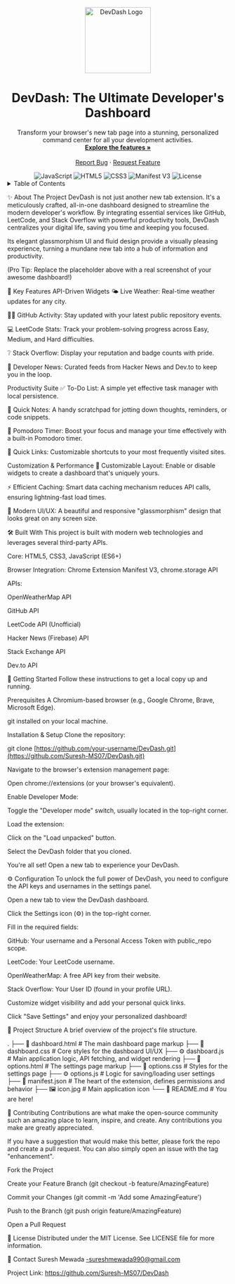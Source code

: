 <div align="center">
<img src="icon.jpg" alt="DevDash Logo" width="150px" />
<h1 align="center">DevDash: The Ultimate Developer's Dashboard</h1>
<p align="center">
Transform your browser's new tab page into a stunning, personalized command center for all your development activities.
<br />
<a href="#-about-the-project"><strong>Explore the features »</strong></a>
<br />
<br />
<a href="https://www.google.com/search?q=https://github.com/your-username/DevDash/issues">Report Bug</a>
·
<a href="https://www.google.com/search?q=https://github.com/your-username/DevDash/issues">Request Feature</a>
</p>
</div>

<!-- Badges -->

<div align="center">
<img src="https://www.google.com/search?q=https://img.shields.io/badge/JavaScript-ES6%252B-yellow.svg" alt="JavaScript">
<img src="https://www.google.com/search?q=https://img.shields.io/badge/HTML5-E34F26.svg%3Fstyle%3Dflat%26logo%3Dhtml5%26logoColor%3Dwhite" alt="HTML5">
<img src="https://www.google.com/search?q=https://img.shields.io/badge/CSS3-1572B6.svg%3Fstyle%3Dflat%26logo%3Dcss3%26logoColor%3Dwhite" alt="CSS3">
<img src="https://www.google.com/search?q=https://img.shields.io/badge/Manifest-V3-orange.svg" alt="Manifest V3">
<img src="https://www.google.com/search?q=https://img.shields.io/github/license/your-username/DevDash" alt="License">
</div>

<!-- Table of Contents -->

<details>
<summary>Table of Contents</summary>
<ol>
<li><a href="#-about-the-project">About The Project</a></li>
<li><a href="#-key-features">Key Features</a></li>
<li><a href="#-built-with">Built With</a></li>
<li><a href="#-getting-started">Getting Started</a>
<ul>
<li><a href="#prerequisites">Prerequisites</a></li>
<li><a href="#installation--setup">Installation & Setup</a></li>
</ul>
</li>
<li><a href="#-configuration">Configuration</a></li>
<li><a href="#-project-structure">Project Structure</a></li>
<li><a href="#-contributing">Contributing</a></li>
<li><a href="#-license">License</a></li>
<li><a href="#-contact">Contact</a></li>
</ol>
</details>

✨ About The Project
DevDash is not just another new tab extension. It's a meticulously crafted, all-in-one dashboard designed to streamline the modern developer's workflow. By integrating essential services like GitHub, LeetCode, and Stack Overflow with powerful productivity tools, DevDash centralizes your digital life, saving you time and keeping you focused.

Its elegant glassmorphism UI and fluid design provide a visually pleasing experience, turning a mundane new tab into a hub of information and productivity.

(Pro Tip: Replace the placeholder above with a real screenshot of your awesome dashboard!)

🚀 Key Features
API-Driven Widgets
🌤️ Live Weather: Real-time weather updates for any city.

👨‍💻 GitHub Activity: Stay updated with your latest public repository events.

💻 LeetCode Stats: Track your problem-solving progress across Easy, Medium, and Hard difficulties.

❔ Stack Overflow: Display your reputation and badge counts with pride.

📰 Developer News: Curated feeds from Hacker News and Dev.to to keep you in the loop.

Productivity Suite
✅ To-Do List: A simple yet effective task manager with local persistence.

📝 Quick Notes: A handy scratchpad for jotting down thoughts, reminders, or code snippets.

🍅 Pomodoro Timer: Boost your focus and manage your time effectively with a built-in Pomodoro timer.

🔗 Quick Links: Customizable shortcuts to your most frequently visited sites.

Customization & Performance
🎨 Customizable Layout: Enable or disable widgets to create a dashboard that's uniquely yours.

⚡ Efficient Caching: Smart data caching mechanism reduces API calls, ensuring lightning-fast load times.

💎 Modern UI/UX: A beautiful and responsive "glassmorphism" design that looks great on any screen size.

🛠️ Built With
This project is built with modern web technologies and leverages several third-party APIs.

Core: HTML5, CSS3, JavaScript (ES6+)

Browser Integration: Chrome Extension Manifest V3, chrome.storage API

APIs:

OpenWeatherMap API

GitHub API

LeetCode API (Unofficial)

Hacker News (Firebase) API

Stack Exchange API

Dev.to API

🏁 Getting Started
Follow these instructions to get a local copy up and running.

Prerequisites
A Chromium-based browser (e.g., Google Chrome, Brave, Microsoft Edge).

git installed on your local machine.

Installation & Setup
Clone the repository:

git clone [https://github.com/your-username/DevDash.git](https://github.com/Suresh-MS07/DevDash.git)

Navigate to the browser's extension management page:

Open chrome://extensions (or your browser's equivalent).

Enable Developer Mode:

Toggle the "Developer mode" switch, usually located in the top-right corner.

Load the extension:

Click on the "Load unpacked" button.

Select the DevDash folder that you cloned.

You're all set! Open a new tab to experience your DevDash.

⚙️ Configuration
To unlock the full power of DevDash, you need to configure the API keys and usernames in the settings panel.

Open a new tab to view the DevDash dashboard.

Click the Settings icon (⚙️) in the top-right corner.

Fill in the required fields:

GitHub: Your username and a Personal Access Token with public_repo scope.

LeetCode: Your LeetCode username.

OpenWeatherMap: A free API key from their website.

Stack Overflow: Your User ID (found in your profile URL).

Customize widget visibility and add your personal quick links.

Click "Save Settings" and enjoy your personalized dashboard!

📂 Project Structure
A brief overview of the project's file structure.

.
├── 📄 dashboard.html      # The main dashboard page markup
├── 🎨 dashboard.css       # Core styles for the dashboard UI/UX
├── ⚙️ dashboard.js        # Main application logic, API fetching, and widget rendering
├── 📄 options.html         # The settings page markup
├── 🎨 options.css          # Styles for the settings page
├── ⚙️ options.js          # Logic for saving/loading user settings
├── 📄 manifest.json       # The heart of the extension, defines permissions and behavior
├── 🖼️ icon.jpg            # Main application icon
└── 📄 README.md           # You are here!

🤝 Contributing
Contributions are what make the open-source community such an amazing place to learn, inspire, and create. Any contributions you make are greatly appreciated.

If you have a suggestion that would make this better, please fork the repo and create a pull request. You can also simply open an issue with the tag "enhancement".

Fork the Project

Create your Feature Branch (git checkout -b feature/AmazingFeature)

Commit your Changes (git commit -m 'Add some AmazingFeature')

Push to the Branch (git push origin feature/AmazingFeature)

Open a Pull Request

📄 License
Distributed under the MIT License. See LICENSE file for more information.

📧 Contact
Suresh Mewada -sureshmewada990@gmail.com

Project Link: https://github.com/Suresh-MS07/DevDash
